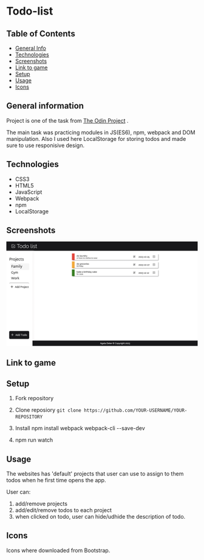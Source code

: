 # Todo-list

## Table of Contents
* [General Info](#general-information)
* [Technologies](#technologies)
* [Screenshots](#screenshots)
* [Link to game](#link-to-game)
* [Setup](#setup)
* [Usage](#usage)
* [Icons](#icons)


## General information
Project is one of the task from [The Odin Project](https://www.theodinproject.com/lessons/node-path-javascript-todo-list) .

The main task was practicing modules in JS(ES6), npm, webpack and DOM manipulation. Also I used here LocalStorage for storing todos and made sure to use responisive design.

## Technologies
* CSS3
* HTML5
* JavaScript
* Webpack
* npm
* LocalStorage

## Screenshots
![Wepage](./dist/images/laptop.png)

## Link to game


## Setup

1. Fork repository 

2. Clone reposiory
   `git clone https://github.com/YOUR-USERNAME/YOUR-REPOSITORY`

3. Install npm install webpack webpack-cli --save-dev

4. npm run watch

## Usage

The websites has 'default' projects that user can use to assign to them todos when he first time opens the app.

User can:
1. add/remove projects
2. add/edit/remove todos to each project
3. when clicked on todo, user can hide/udhide the description of todo.

## Icons

Icons where downloaded from Bootstrap.

